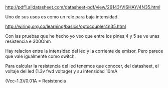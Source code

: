 http://pdf1.alldatasheet.com/datasheet-pdf/view/26143/VISHAY/4N35.html

Uno de sus usos es como un rele para baja intensidad.

http://wiring.org.co/learning/basics/optocoupler4n35.html

Con las pruebas que he hecho yo veo que entre los pines 4 y 5 se ve unas resistencia e 300Ohm

Hay relacion entre la intensidad del led y la corriente de emisor.
Pero parece que vale igualmente como switch.


Para calcular la resistencia del led tenemos que conocer, del datasheet, el voltaje del led (1.3v fwd voltage) y su intensidad 10mA

(Vcc-1.3)/0.01A = Resistencia
